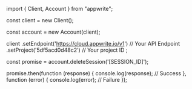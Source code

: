 import { Client,  Account } from "appwrite";

const client = new Client();

const account = new Account(client);

client
    .setEndpoint('https://cloud.appwrite.io/v1') // Your API Endpoint
    .setProject('5df5acd0d48c2') // Your project ID
;

const promise = account.deleteSession('[SESSION_ID]');

promise.then(function (response) {
    console.log(response); // Success
}, function (error) {
    console.log(error); // Failure
});